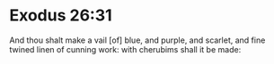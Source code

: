 # Exodus 26:31

And thou shalt make a vail [of] blue, and purple, and scarlet, and fine twined linen of cunning work: with cherubims shall it be made: